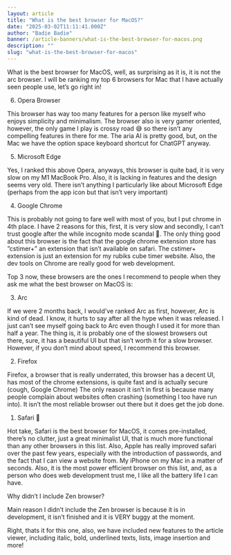 ```yaml
---
layout: article
title: "What is the best browser for MacOS?"
date: "2025-03-02T11:11:41.000Z"
author: "Badie Badie"
banner: /article-banners/what-is-the-best-browser-for-macos.png
description: ""
slug: "what-is-the-best-browser-for-macos"
---
```


What is the best browser for MacOS, well, as surprising as it is, it is not the arc browser. I will be ranking my top 6 browsers for Mac that I have actually seen people use, let’s go right in!


6. Opera Browser

This browser has way too many features for a person like myself who enjoys simplicity and minimalism. The browser also is very gamer oriented, however, the only game I play is crossy road 😅 so there isn’t any compelling features in there for me. The aria AI is pretty good, but, on the Mac we have the option space keyboard shortcut for ChatGPT anyway.

5. Microsoft Edge

Yes, I ranked this above Opera, anyways, this browser is quite bad, it is very slow on my M1 MacBook Pro. Also, it is lacking in features and the design seems very old. There isn’t anything I particularly like about Microsoft Edge (perhaps from the app icon but that isn’t very important)

4. Google Chrome

This is probably not going to fare well with most of you, but I put chrome in 4th place. I have 2 reasons for this, first, it is very slow and secondly, I can’t trust google after the while incognito mode scandal 🫨. The only thing good about this browser is the fact that the google chrome extension store has ”cstimer+” an extension that isn’t available on safari. The cstimer+ extension is just an extension for my rubiks cube timer website. Also, the dev tools on Chrome are really good for web development.


Top 3 now, these browsers are the ones I recommend to people when they ask me what the best browser on MacOS is:

3. Arc

If we were 2 months back, I would’ve ranked Arc as first, however, Arc is kind of dead. I know, it hurts to say after all the hype when it was released. I just can’t see myself going back to Arc even though I used it for more than half a year. The thing is, it is probably one of the slowest browsers out there, sure, it has a beautiful UI but that isn’t worth it for a slow browser. However, if you don’t mind about speed, I recommend this browser. 

2. Firefox 

Firefox, a browser that is really underrated, this browser has a decent UI, has most of the chrome extensions, is quite fast and is actually secure (cough, Google Chrome) The only reason it isn’t in first is because many people complain about websites often crashing (something I too have run into). It isn’t the most reliable browser out there but it does get the job done. 

1. Safari 👑 

Hot take, Safari is the best browser for MacOS, it comes pre-installed, there’s no clutter, just a great minimalist UI, that is much more functional than any other browsers in this list. Also, Apple has really improved safari over the past few years, especially with the introduction of passwords, and the fact that I can view a website from. My iPhone on my Mac in a matter of seconds. Also, it is the most power efficient browser on this list, and, as a person who does web development trust me, I like all the battery life I can have. 


Why didn’t I include Zen browser?

Main reason I didn’t include the Zen browser is because it is in development, it isn’t finished and it is VERY buggy at the moment. 



Right, thats it for this one, also, we have included new features to the article viewer, including italic, bold, underlined texts, lists, image insertion and more!

